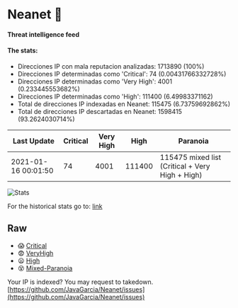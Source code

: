 # Neanet :hocho:
#### Threat intelligence feed
#### The stats:

- Direcciones IP con mala reputacion analizadas: 1713890 (100%)
- Direcciones IP determinadas como 'Critical':  74 (0.00431766332728%)
- Direcciones IP determinadas como 'Very High':  4001 (0.233445553682%)
- Direcciones IP determinadas como 'High':  111400 (6.49983371162)
- Total de direcciones IP indexadas en Neanet:  115475 (6.73759692862%)
- Total de direcciones IP descartadas en Neanet:  1598415 (93.2624030714%)

| Last Update | Critical | Very High | High | Paranoia |
| --- | --- | --- | --- | --- |
| 2021-01-16 00:01:50 | 74 | 4001 | 111400 | 115475 mixed list (Critical + Very High + High)|

![Stats](https://docs.google.com/spreadsheets/d/e/2PACX-1vSnaNMIXVabIpDJjufMlzH7poXnshF3mgd8Is1g9ytUEzVsP5my4Trn8f-xkoLLQ38xpL3HtmUexLo6/pubchart?oid=501124687&format=image)

For the historical stats go to: [link](/stats.csv)
## Raw
- :scream: [Critical](https://raw.githubusercontent.com/JavaGarcia/Neanet/master/blacklists/neanet_critical.txt)
- :fearful: [VeryHigh](https://raw.githubusercontent.com/JavaGarcia/Neanet/master/blacklists/neanet_veryHigh.txtt)
- :frowning: [High](https://raw.githubusercontent.com/JavaGarcia/Neanet/master/blacklists/neanet_high.txt)
- :dizzy_face: [Mixed-Paranoia](https://raw.githubusercontent.com/JavaGarcia/Neanet/master/blacklists/neanet_all.txt)


Your IP is indexed? You may request to takedown. [https://github.com/JavaGarcia/Neanet/issues](https://github.com/JavaGarcia/Neanet/issues)






































































































































































































































































































































































































































































































































































































































































































































































































































































































































































































































































































































































































































































































































































































































































































































































































































































































































































































































































































































































































































































































































































































































































































































































































































































































































































































































































































































































































































































































































































































































































































































































































































































































































































































































































































































































































































































